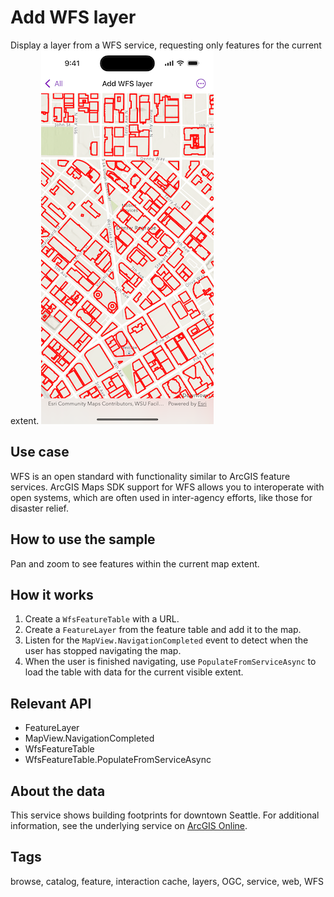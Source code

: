 # Add WFS layer

Display a layer from a WFS service, requesting only features for the current extent.
![Image of Add WFS Layer sample](add-wfs-layer.png)

## Use case

WFS is an open standard with functionality similar to ArcGIS feature services. ArcGIS Maps SDK support for WFS allows you to interoperate with open systems, which are often used in inter-agency efforts, like those for disaster relief.

## How to use the sample

Pan and zoom to see features within the current map extent.

## How it works

1. Create a `WfsFeatureTable` with a URL.
2. Create a `FeatureLayer` from the feature table and add it to the map.
3. Listen for the `MapView.NavigationCompleted` event to detect when the user has stopped navigating the map.
4. When the user is finished navigating, use `PopulateFromServiceAsync` to load the table with data for the current visible extent.

## Relevant API

* FeatureLayer
* MapView.NavigationCompleted
* WfsFeatureTable
* WfsFeatureTable.PopulateFromServiceAsync

## About the data

This service shows building footprints for downtown Seattle. For additional information, see the underlying service on [ArcGIS Online](https://arcgisruntime.maps.arcgis.com/home/item.html?id=1b81d35c5b0942678140efc29bc25391).

## Tags

browse, catalog, feature, interaction cache, layers, OGC, service, web, WFS
